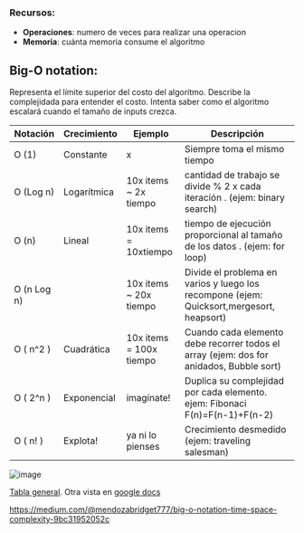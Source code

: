 ### Recursos:
- __Operaciones__: numero de veces para realizar una operacion
- __Memoria__: cuánta memoria consume el algoritmo

## Big-O notation:
Representa el límite superior del costo del algoritmo. Describe la complejidada para entender el costo. Intenta saber como el algoritmo escalará cuando el tamaño de inputs crezca.


| Notación    | Crecimiento | Ejemplo                 | Descripción                                                                              |
|-------------|-------------|-------------------------|------------------------------------------------------------------------------------------|
| O (1)       | Constante   | x                       | Siempre toma el mismo tiempo                                                             |
| O (Log n)   | Logarítmica | 10x items ~ 2x tiempo   | cantidad de trabajo se divide % 2 x cada iteración  . (ejem: binary search)              |
| O (n)       | Lineal      | 10x items = 10xtiempo   | tiempo de ejecución proporcional al tamaño de los datos   . (ejem: for loop)             |
| O (n Log n) |             | 10x items ~ 20x tiempo  | Divide el problema en varios y luego los recompone (ejem: Quicksort,mergesort, heapsort) |
| O ( n^2 )   | Cuadrática  | 10x items = 100x tiempo | Cuando cada elemento debe recorrer todos el array (ejem: dos for anidados, Bubble  sort) |
| O ( 2^n )   | Exponencial | imagínate!              | Duplica su complejidad por cada elemento. ejem: Fibonaci F(n)=F(n-1)+F(n-2)              |
| O ( n! )    | Explota!    | ya ni lo pienses        | Crecimiento desmedido (ejem: traveling salesman)                 |

![image](https://user-images.githubusercontent.com/2782135/160618696-d9478e46-e314-42c6-a00c-40502f937b37.png)


[Tabla general](https://www.bigocheatsheet.com/). Otra vista en [google docs](https://docs.google.com/spreadsheets/d/1hyxEEFvF5zBcpC3ALPVPyE8kJ1Soiwd4jpwKjHgzG6o/edit#gid=0)

https://medium.com/@mendozabridget777/big-o-notation-time-space-complexity-9bc31952052c